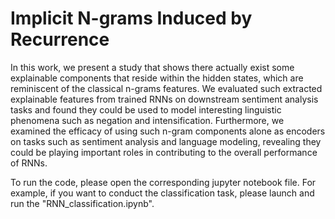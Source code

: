 # Implicit N-grams Induced by Recurrence

In this work, we present a study that shows there actually exist some explainable components that reside within the hidden states, which are reminiscent of the classical n-grams features. We evaluated such extracted explainable features from trained RNNs on downstream sentiment analysis tasks and found they could be used to model interesting linguistic phenomena such as negation and intensification. Furthermore, we examined the efficacy of using such n-gram components alone as encoders on tasks such as sentiment analysis and language modeling, revealing they could be playing important roles in contributing to the overall performance of RNNs.

To run the code, please open the corresponding jupyter notebook file. For example, if you want to conduct the classification task, please launch and run the "RNN_classification.ipynb".


